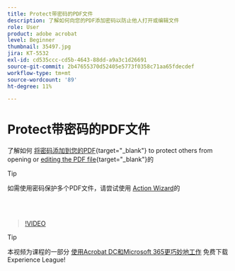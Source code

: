 ```yaml
---
title: Protect带密码的PDF文件
description: 了解如何向您的PDF添加密码以防止他人打开或编辑文件
role: User
product: adobe acrobat
level: Beginner
thumbnail: 35497.jpg
jira: KT-5532
exl-id: cd535ccc-cd5b-4643-88dd-a9a3c1d26691
source-git-commit: 2b47655370d52405e5773f0358c71aa65fdecdef
workflow-type: tm+mt
source-wordcount: '89'
ht-degree: 11%

---
```


# Protect带密码的PDF文件

了解如何 [将密码添加到您的PDF](https://www.adobe.com/acrobat/online/password-protect-pdf.html){target="_blank"} to protect others from opening or [editing the PDF file](https://www.adobe.com/acrobat/online/pdf-editor.html){target="_blank"}的

>[!TIP]
>
>如需使用密码保护多个PDF文件，请尝试使用 [Action Wizard](../advanced-tasks/action.md)的

<br> 

>[!VIDEO](https://video.tv.adobe.com/v/35497?quality=12&learn=on&hidetitle=true)

>[!TIP]
>
>本视频为课程的一部分 [使用Acrobat DC和Microsoft 365更巧妙地工作](https://experienceleague.adobe.com/?recommended=Acrobat-U-1-2021.microsoft365) 免费下载Experience League!
